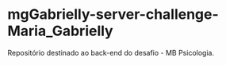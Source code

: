 # mgGabrielly-server-challenge-Maria_Gabrielly
Repositório destinado ao back-end do desafio - MB Psicologia.
